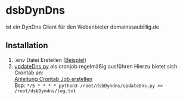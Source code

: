# dsbDynDns
ist ein DynDns Client für den Webanbieter domainssaubillig.de

## Installation
1. .env Datei Erstellen ([Beispiel](beispiel.env))
2. [updateDns.py](updateDns.py) als cronjob regelmäßig ausführen
Hierzu bietet sich Crontab an:\
[Anleitung Crontab Job erstellen](https://askubuntu.com/questions/2368/how-do-i-set-up-a-cron-job)\
Bsp: `*/5 * * * * python3 /root/dsbDyndns/updateDns.py >> /root/dsbDyndns/log.txt`
